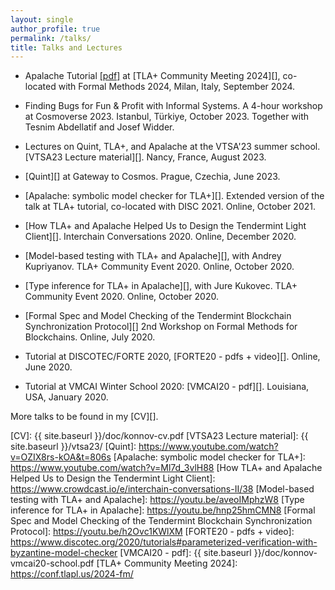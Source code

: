 ```yaml
---
layout: single
author_profile: true
permalink: /talks/
title: Talks and Lectures
---
```


- Apalache Tutorial [[pdf]](https://conf.tlapl.us/2024-fm/slides-konnov.pdf) at
  [TLA+ Community Meeting 2024][], co-located with Formal Methods 2024, Milan,
  Italy, September 2024.
  

- Finding Bugs for Fun & Profit with Informal Systems. A 4-hour workshop at
  Cosmoverse 2023. Istanbul, Türkiye, October 2023. Together with Tesnim
  Abdellatif and Josef Widder.

- Lectures on Quint, TLA+, and Apalache at the VTSA'23 summer school.
  [VTSA23 Lecture material][]. Nancy, France,
  August 2023.

- [Quint][] at Gateway to Cosmos. Prague, Czechia, June 2023.

- [Apalache: symbolic model checker for TLA+][].
  Extended version of the talk at TLA+ tutorial, co-located with DISC 2021.
  Online, October 2021.

- [How TLA+ and Apalache Helped Us to Design the Tendermint Light Client][].
  Interchain Conversations 2020. Online, December 2020.

- [Model-based testing with TLA+ and Apalache][], with Andrey Kupriyanov.
  TLA+ Community Event 2020. Online, October 2020.

- [Type inference for TLA+ in Apalache][], with Jure Kukovec.
  TLA+ Community Event 2020. Online, October 2020.

- [Formal Spec and Model Checking of the Tendermint Blockchain Synchronization Protocol][]
  2nd Workshop on Formal Methods for Blockchains. Online, July 2020.

- Tutorial at DISCOTEC/FORTE 2020,
    [FORTE20 - pdfs + video][]. Online, June 2020.

- Tutorial at VMCAI Winter School 2020: [VMCAI20 - pdf][].
   Louisiana, USA, January 2020.

More talks to be found in my [CV][].

[CV]: {{ site.baseurl }}/doc/konnov-cv.pdf
[VTSA23 Lecture material]: {{ site.baseurl }}/vtsa23/
[Quint]: https://www.youtube.com/watch?v=OZIX8rs-kOA&t=806s
[Apalache: symbolic model checker for TLA+]: https://www.youtube.com/watch?v=Ml7d_3vlH88
[How TLA+ and Apalache Helped Us to Design the Tendermint Light Client]: https://www.crowdcast.io/e/interchain-conversations-II/38
[Model-based testing with TLA+ and Apalache]: https://youtu.be/aveoIMphzW8
[Type inference for TLA+ in Apalache]: https://youtu.be/hnp25hmCMN8
[Formal Spec and Model Checking of the Tendermint Blockchain Synchronization Protocol]: https://youtu.be/h2Ovc1KWlXM
[FORTE20 - pdfs + video]: https://www.discotec.org/2020/tutorials#parameterized-verification-with-byzantine-model-checker
[VMCAI20 - pdf]: {{ site.baseurl }}/doc/konnov-vmcai20-school.pdf
[TLA+ Community Meeting 2024]: https://conf.tlapl.us/2024-fm/
